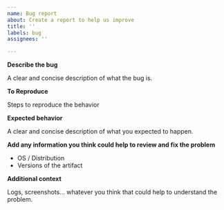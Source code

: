 ```yaml
---
name: Bug report
about: Create a report to help us improve
title: ''
labels: bug
assignees: ''

---
```


**Describe the bug**

A clear and concise description of what the bug is.

**To Reproduce**

Steps to reproduce the behavior

**Expected behavior**

A clear and concise description of what you expected to happen.

**Add any information you think could help to review and fix the problem**

- OS / Distribution
- Versions of the artifact

**Additional context**

Logs, screenshots... whatever you think that could help to understand the problem.

